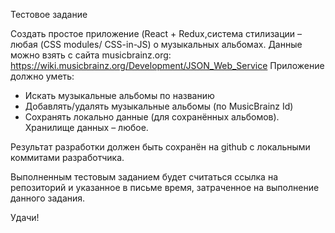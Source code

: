 Тестовое задание

Создать простое приложение (React + Redux,система стилизации – любая (CSS modules/ CSS-in-JS) о музыкальных альбомах.
 Данные можно взять с сайта musicbrainz.org: https://wiki.musicbrainz.org/Development/JSON_Web_Service
Приложение должно уметь:
- Искать музыкальные альбомы по названию
- Добавлять/удалять музыкальные альбомы (по MusicBrainz Id)
- Сохранять локально данные (для сохранённых альбомов). Хранилище данных – любое. 

Результат разработки должен быть сохранён на github с локальными коммитами разработчика.

Выполненным тестовым заданием будет считаться ссылка на репозиторий и указанное в письме время, затраченное на выполнение данного задания.

Удачи!
